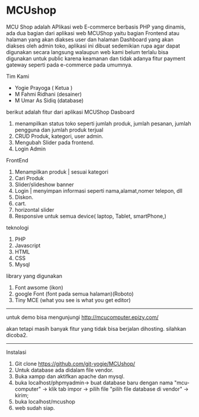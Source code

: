 # MCUshop
MCU Shop adalah APlikasi web E-commerce berbasis PHP yang dinamis, ada dua bagian dari aplikasi web MCUShop yaitu bagian Frontend atau halaman yang akan diakses user dan halaman 
Dashboard yang akan diakses oleh admin toko, aplikasi ini dibuat sedemikian rupa agar dapat digunakan secara langsung walaupun web kami belum terlalu bisa digunakan untuk
public karena keamanan dan tidak adanya fitur payment gateway seperti pada e-commerce pada umumnya.

Tim Kami
- Yogie Prayoga ( Ketua )
- M Fahmi Ridhani (desainer)
- M Umar As Sidiq (database)


berikut adalah fitur dari aplikasi MCUShop
Dasboard
1. menampilkan status toko seperti jumlah produk, jumlah pesanan, jumlah pengguna dan jumlah produk terjual
2. CRUD Produk, kategori, user admin.
3. Mengubah Slider pada frontend.
4. Login Admin

FrontEnd
1. Menampilkan produk | sesuai kategori
2. Cari Produk
3. Slider/slideshow banner
4. Login | menyimpan informasi seperti nama,alamat,nomer telepon, dll
5. Diskon.
6. cart.
7. horizontal slider
8. Responsive untuk semua device( laptop, Tablet, smartPhone,)

teknologi
1. PHP
2. Javascript
3. HTML
4. CSS
5. Mysql

library yang digunakan
1. Font awsome (ikon)
2. google Font (font pada semua halaman)(Roboto)
3. Tiny MCE (what you see is what you get editor)

---------------------------------------------------------------------------------------------------------------------------------------------------------------------------------
untuk demo bisa mengunjungi 
http://mcucomputer.epizy.com/

akan tetapi masih banyak fitur yang tidak bisa berjalan dihosting. silahkan dicoba2.

---------------------------------------------------------------------------------------------------------------------------------------------------------------------------------
Instalasi
1. Git clone https://github.com/git-yogie/MCUshop/ 
2. Untuk database ada didalam file vendor.
3. Buka xampp dan aktifkan apache dan mysql.
4. buka localhost/phpmyadmin-> buat database baru dengan nama "mcu-computer" -> klik tab impor -> pilih file "pilih file database di vendor" -> kirim;
5. buka localhost/mcushop
6. web sudah siap.
